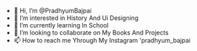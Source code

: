 - 👋 Hi, I’m @PradhyumBajpai
- 👀 I’m interested in History And Ui Designing
- 🌱 I’m currently learning In School
- 💞️ I’m looking to collaborate on My Books And Projects
- 📫 How to reach me Yhrough My Instagram 'pradhyum_bajpai

<!---
PradhyumBajpai/PradhyumBajpai is a ✨ special ✨ repository because its `README.md` (this file) appears on your GitHub profile.
You can click the Preview link to take a look at your changes.
--->
